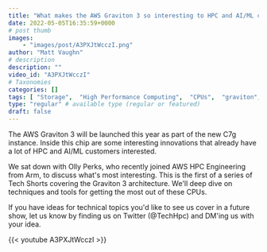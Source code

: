 ```yaml
---
title: "What makes the AWS Graviton 3 so interesting to HPC and AI/ML customers?"
date: 2022-05-05T16:35:59+0000
# post thumb
images:
    - "images/post/A3PXJtWcczI.png"
author: "Matt Vaughn"
# description
description: ""
video_id: "A3PXJtWcczI"
# Taxonomies
categories: []
tags: [ "Storage",  "High Performance Computing",  "CPUs",  "graviton",  "AI/ML",  "ParallelCluster",  "Schedulers",  "GPUs",  "performance",  "HPC",  "DCV",  "SVE",  "Lustre",  "vizualization",  "EC2",  "Covid-19",  "virtualization",  "techshorts", ]
type: "regular" # available type (regular or featured)
draft: false
---
```


The AWS Graviton 3 will be launched this year as part of the new C7g instance. Inside this chip are some interesting innovations that already have a lot of HPC and AI/ML customers interested.

We sat down with Olly Perks, who recently joined AWS HPC Engineering from Arm, to discuss what's most interesting. This is the first of a series of Tech Shorts covering the Graviton 3 architecture. We'll deep dive on techniques and tools for getting the most out of these CPUs.

If you have ideas for technical topics you'd like to see us cover in a future show, let us know by finding us on Twitter (@TechHpc) and DM'ing us with your idea.

{{< youtube A3PXJtWcczI >}}